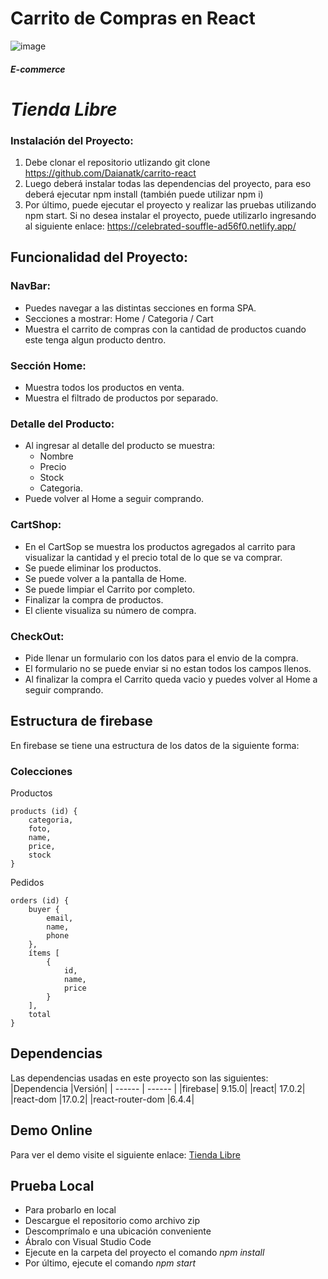 # Carrito de Compras en React

![image](public/React_App.gif)

##### E-commerce
# _Tienda Libre_ 

### Instalación del Proyecto:

1. Debe clonar el repositorio utlizando git clone https://github.com/Daianatk/carrito-react
2. Luego deberá instalar todas las dependencias del proyecto, para eso deberá ejecutar npm install (también puede utilizar npm i)
3. Por último, puede ejecutar el proyecto y realizar las pruebas utilizando npm start. Si no desea instalar el proyecto, puede utilizarlo ingresando al siguiente enlace: https://celebrated-souffle-ad56f0.netlify.app/

## Funcionalidad del Proyecto: 

### NavBar:

- Puedes navegar a las distintas secciones en forma SPA.
- Secciones a mostrar: Home / Categoria / Cart
- Muestra el carrito de compras con la cantidad de productos cuando este tenga algun producto dentro.

### Sección Home:

- Muestra todos los productos en venta.
- Muestra el filtrado de productos por separado.

### Detalle del Producto:

- Al ingresar al detalle del producto se muestra:
  - Nombre
  - Precio
  - Stock
  - Categoria.
- Puede volver al Home a seguir comprando.
  
### CartShop:

- En el CartSop se muestra los productos agregados al carrito para visualizar la cantidad y el precio total de lo que se va comprar.
- Se puede eliminar los productos.
- Se puede volver a la pantalla de Home.
- Se puede limpiar el Carrito por completo.
- Finalizar la compra de productos.
- El cliente visualiza su número de compra.

### CheckOut:

- Pide llenar un formulario con los datos para el envio de la compra.
- El formulario no se puede enviar si no estan todos los campos llenos.
- Al finalizar la compra el Carrito queda vacio y puedes volver al Home a seguir comprando.

## Estructura de firebase
En firebase se tiene una estructura de los datos de la siguiente forma:

### Colecciones
Productos
~~~
products (id) {
    categoria,
    foto,  
    name, 
    price,
    stock
}
~~~
Pedidos
~~~
orders (id) {
    buyer {
        email,
        name, 
        phone
    }, 
    ítems [
        {
            id,
            name, 
            price
        }
    ],
    total
}
~~~
## Dependencias
Las dependencias usadas en este proyecto son las siguientes:
|Dependencia |Versión|
| ------ | ------ |
|firebase| 9.15.0|
|react| 17.0.2|
|react-dom |17.0.2|
|react-router-dom |6.4.4|

## Demo Online
Para ver el demo visite el siguiente enlace: [Tienda Libre]( https://celebrated-souffle-ad56f0.netlify.app/)

## Prueba Local
- Para probarlo en local
- Descargue el repositorio como archivo zip
- Descomprímalo e una ubicación conveniente
- Ábralo con Visual Studio Code
- Ejecute en la carpeta del proyecto el comando *npm install*
- Por último, ejecute el comando *npm start*

